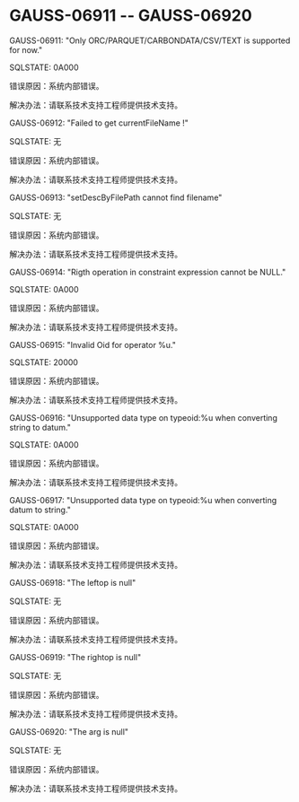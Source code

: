 # GAUSS-06911 -- GAUSS-06920

GAUSS-06911: "Only ORC/PARQUET/CARBONDATA/CSV/TEXT is supported for now."

SQLSTATE: 0A000

错误原因：系统内部错误。

解决办法：请联系技术支持工程师提供技术支持。

GAUSS-06912: "Failed to get currentFileName !"

SQLSTATE: 无

错误原因：系统内部错误。

解决办法：请联系技术支持工程师提供技术支持。

GAUSS-06913: "setDescByFilePath cannot find filename"

SQLSTATE: 无

错误原因：系统内部错误。

解决办法：请联系技术支持工程师提供技术支持。

GAUSS-06914: "Rigth operation in constraint expression cannot be NULL."

SQLSTATE: 0A000

错误原因：系统内部错误。

解决办法：请联系技术支持工程师提供技术支持。

GAUSS-06915: "Invalid Oid for operator %u."

SQLSTATE: 20000

错误原因：系统内部错误。

解决办法：请联系技术支持工程师提供技术支持。

GAUSS-06916: "Unsupported data type on typeoid:%u when converting string to datum."

SQLSTATE: 0A000

错误原因：系统内部错误。

解决办法：请联系技术支持工程师提供技术支持。

GAUSS-06917: "Unsupported data type on typeoid:%u when converting datum to string."

SQLSTATE: 0A000

错误原因：系统内部错误。

解决办法：请联系技术支持工程师提供技术支持。

GAUSS-06918: "The leftop is null"

SQLSTATE: 无

错误原因：系统内部错误。

解决办法：请联系技术支持工程师提供技术支持。

GAUSS-06919: "The rightop is null"

SQLSTATE: 无

错误原因：系统内部错误。

解决办法：请联系技术支持工程师提供技术支持。

GAUSS-06920: "The arg is null"

SQLSTATE: 无

错误原因：系统内部错误。

解决办法：请联系技术支持工程师提供技术支持。

